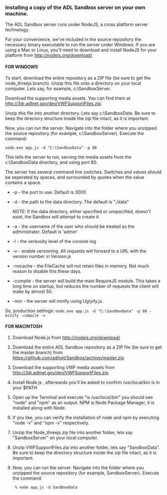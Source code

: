 ### Installing a copy of the ADL Sandbox server on your own machine.

The ADL Sandbox server runs under NodeJS, a cross platform server technology. 

For your convenience, we've included in the source repository the necessary binary executable to run the server under Windows.   If you are using a Mac or Linux, you'll need to download and install NodeJS for your platform from http://nodejs.org/download/ 

#### **FOR WINDOWS**
To start, download the entire repository as a ZIP file (be sure to get the node_threejs branch). Unzip this file onto a directory on your local computer. Lets say, for example, c:\SandboxServer\. 

Download the supporting media assets. You can find them at http://3dr.adlnet.gov/dev/VWFSupportFiles.zip.

Unzip this file into another directory. Lets say c:\SandboxData\. Be sure to keep the directory structure inside the zip file intact, as it is important. 

Now, you can run the server. Navigate into the folder where you unzipped the source repository (for example, c:\SandboxServer). Execute the command:

`node.exe app.js -d "C:\SandboxData" -p 80`

This tells the server to run, serving the media assets from the c:\SandboxData directory, and using port 80.

The server has several command line switches. Switches and values should be seperated by spaces, and surrounded by quotes when the value contains a space.

* -p   - the port to use. Default is 3000
* -d   - the path to the data directory. The default is "./data"

  *NOTE:* If the data directory, either specified or unspecified, doesn't exist, the Sandbox will attempt to create it.

* -a   - the username of the user who should be treated as the administrator. Default is 'admin'
* -l   - the verbosity level of the console log
* -v   - enable versioning. All requests will forward to a URL with the version number in Version.js
* -nocache - the FileCache will not retain files in memory. Not much reason to disable this these days.
* -compile - the server will build the main RequireJS module. This takes a long time on startup, but reduces the number of requests the client will make by almost 50.
* -min   - the server will minify using Uglyify.js. 

So, production settings:
`node.exe app.js -d "C:\SandboxData" -p 80 -minify -compile -v`

#### **FOR MACINTOSH**
1. Download Node.js from http://nodejs.org/download/
1. Download the entire ADL Sandbox repository as a ZIP file (be sure to get the master branch) from https://github.com/adlnet/Sandbox/archive/master.zip
1. Download the supporting VWF media assets from http://3dr.adlnet.gov/dev/VWFSupportFiles.zip.

1. Install Node.js , afterwards you'll be asked to confirm /usr/local/bin is in your $PATH 
1. Open up the Terminal and execute  "ls /usr/local/bin"  you should see "node" and "npm" as an output. NPM is Node Package Manager, it is installed along with Node.
1. If you like, you can verify the installation of node and npm by executing "node -v" and "npm -v" respectively.


1. Unzip the Node_threejs.zip file into another folder, lets say "SandboxServer" on your local computer.
1. Unzip VWFSupportFiles.zip into another folder, lets say "SandboxData".  Be sure to keep the directory structure inside the zip file intact, as it is important. 
1. Now, you can run the server. Navigate into the folder where you unzipped the source repository (for example, SandboxServer). Execute the command:

        % node app.js -d SandboxData